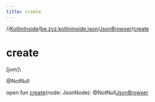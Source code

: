 ```yaml
---
title: create
---
```

//[KotlinInside](../../../index.html)/[be.zvz.kotlininside.json](../index.html)/[JsonBrowser](index.html)/[create](create.html)



# create



[jvm]\




@NotNull



open fun [create](create.html)(node: JsonNode): @NotNull[JsonBrowser](index.html)




